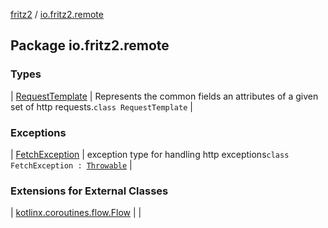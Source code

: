 [fritz2](../index.md) / [io.fritz2.remote](./index.md)

## Package io.fritz2.remote

### Types

| [RequestTemplate](-request-template/index.md) | Represents the common fields an attributes of a given set of http requests.`class RequestTemplate` |

### Exceptions

| [FetchException](-fetch-exception/index.md) | exception type for handling http exceptions`class FetchException : `[`Throwable`](https://kotlinlang.org/api/latest/jvm/stdlib/kotlin/-throwable/index.html) |

### Extensions for External Classes

| [kotlinx.coroutines.flow.Flow](kotlinx.coroutines.flow.-flow/index.md) |  |

